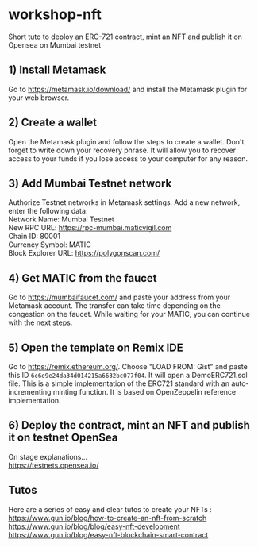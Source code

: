 # workshop-nft
Short tuto to deploy an ERC-721 contract, mint an NFT and publish it on Opensea on Mumbai testnet


## 1) Install Metamask
Go to https://metamask.io/download/ and install the Metamask plugin for your web browser.

## 2) Create a wallet
Open the Metamask plugin and follow the steps to create a wallet. Don't forget to write down your recovery phrase. It will allow you to recover access to your funds if you lose access to your computer for any reason.

## 3) Add Mumbai Testnet network
Authorize Testnet networks in Metamask settings. Add a new network, enter the following data:<br>
Network Name: Mumbai Testnet<br>
New RPC URL: https://rpc-mumbai.maticvigil.com<br>
Chain ID: 80001<br>
Currency Symbol: MATIC<br>
Block Explorer URL: https://polygonscan.com/

## 4) Get MATIC from the faucet
Go to https://mumbaifaucet.com/ and paste your address from your Metamask account. The transfer can take time depending on the congestion on the faucet.
While waiting for your MATIC, you can continue with the next steps.

## 5) Open the template on Remix IDE
Go to https://remix.ethereum.org/.
Choose "LOAD FROM: Gist" and paste this ID `6c6e9e24da34d014215a6632bc077f04`. It will open a DemoERC721.sol file. This is a simple implementation of the ERC721 standard with an auto-incrementing minting function. It is based on OpenZeppelin reference implementation.

## 6) Deploy the contract, mint an NFT and publish it on testnet OpenSea
On stage explanations...<br>
https://testnets.opensea.io/

## Tutos
Here are a series of easy and clear tutos to create your NFTs : <br>
https://www.gun.io/blog/how-to-create-an-nft-from-scratch <br>
https://www.gun.io/blog/blog/easy-nft-development <br>
https://www.gun.io/blog/easy-nft-blockchain-smart-contract
